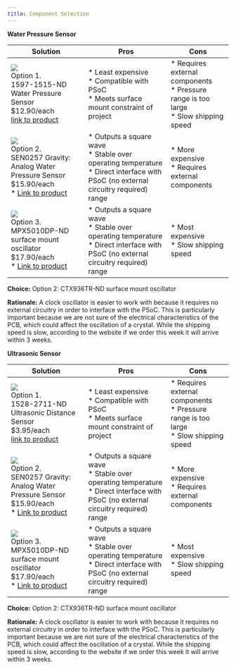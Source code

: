 ```yaml
---
title: Component Selection
---
```


**Water Pressure Sensor**

| **Solution**                                                                                                                                                                                      | **Pros**                                                                                                                                    | **Cons**                                                                                            |
| ------------------------------------------------------------------------------------------------------------------------------------------------------------------------------------------------- | ------------------------------------------------------------------------------------------------------------------------------------------- | --------------------------------------------------------------------------------------------------- |
| ![](https://github.com/user-attachments/assets/07846d6b-d679-4beb-993b-fcb20360a954)<br>Option 1.<br>1597-1515-ND Water Pressure Sensor<br>$12.90/each<br>[link to product](https://www.digikey.com/en/products/detail/seeed-technology-co-ltd/114991178/7387419)                 | \* Least expensive<br>\* Compatible with PSoC<br>\* Meets surface mount constraint of project                                               | \* Requires external components<br>\* Pressure range is too large<br>\* Slow shipping speed |
| ![](https://github.com/user-attachments/assets/def2d198-ab0b-4397-9a04-52e3b57283db)<br>Option 2.<br>SEN0257 Gravity: Analog Water Pressure Sensor<br>$15.90/each <br>\* [Link to product](https://www.dfrobot.com/product-1675.html) | \* Outputs a square wave <br>\* Stable over operating temperature <br> \* Direct interface with PSoC (no external circuitry required) range | * More expensive <br>\* Requires external components |
| ![](https://github.com/user-attachments/assets/be59a137-4df5-4e03-93eb-a74e59109b44)<br>Option 3.<br>MPX5010DP-ND surface mount oscillator<br>$17.90/each <br>\* [Link to product](https://www.digikey.com/en/products/detail/nxp-usa-inc/MPX5010DP/464054) | \* Outputs a square wave <br>\* Stable over operating temperature <br> \* Direct interface with PSoC (no external circuitry required) range | * Most expensive <br>\* Slow shipping speed                                                         |

**Choice:** Option 2: CTX936TR-ND surface mount oscillator

**Rationale:** A clock oscillator is easier to work with because it requires no external circuitry in order to interface with the PSoC. This is particularly important because we are not sure of the electrical characteristics of the PCB, which could affect the oscillation of a crystal. While the shipping speed is slow, according to the website if we order this week it will arrive within 3 weeks.

**Ultrasonic Sensor**

| **Solution**                                                                                                                                                                                      | **Pros**                                                                                                                                    | **Cons**                                                                                            |
| ------------------------------------------------------------------------------------------------------------------------------------------------------------------------------------------------- | ------------------------------------------------------------------------------------------------------------------------------------------- | --------------------------------------------------------------------------------------------------- |
| ![](https://github.com/user-attachments/assets/a3c08e46-b917-4de3-b181-35975784f562)<br>Option 1.<br>1528-2711-ND Ultrasonic Distance Sensor<br>$3.95/each<br>[link to product](https://www.digikey.com/en/products/detail/adafruit-industries-llc/3942/9658069)                 | \* Least expensive<br>\* Compatible with PSoC<br>\* Meets surface mount constraint of project                                               | \* Requires external components<br>\* Pressure range is too large<br>\* Slow shipping speed |
| ![](https://github.com/user-attachments/assets/def2d198-ab0b-4397-9a04-52e3b57283db)<br>Option 2.<br>SEN0257 Gravity: Analog Water Pressure Sensor<br>$15.90/each <br>\* [Link to product](https://www.dfrobot.com/product-1675.html) | \* Outputs a square wave <br>\* Stable over operating temperature <br> \* Direct interface with PSoC (no external circuitry required) range | * More expensive <br>\* Requires external components |
| ![](https://github.com/user-attachments/assets/be59a137-4df5-4e03-93eb-a74e59109b44)<br>Option 3.<br>MPX5010DP-ND surface mount oscillator<br>$17.90/each <br>\* [Link to product](https://www.digikey.com/en/products/detail/nxp-usa-inc/MPX5010DP/464054) | \* Outputs a square wave <br>\* Stable over operating temperature <br> \* Direct interface with PSoC (no external circuitry required) range | * Most expensive <br>\* Slow shipping speed                                                         |

**Choice:** Option 2: CTX936TR-ND surface mount oscillator

**Rationale:** A clock oscillator is easier to work with because it requires no external circuitry in order to interface with the PSoC. This is particularly important because we are not sure of the electrical characteristics of the PCB, which could affect the oscillation of a crystal. While the shipping speed is slow, according to the website if we order this week it will arrive within 3 weeks.
